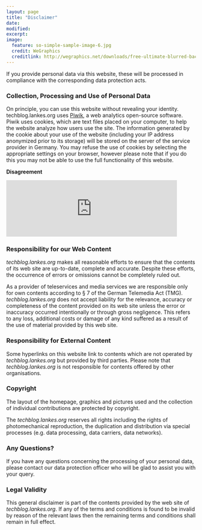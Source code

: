 ```yaml
---
layout: page
title: "Disclaimer"
date: 
modified:
excerpt:
image:
  feature: so-simple-sample-image-6.jpg
  credit: WeGraphics
  creditlink: http://wegraphics.net/downloads/free-ultimate-blurred-background-pack/
---
```


If you provide personal data via this website, these will be processed in compliance with the corresponding data protection acts.

### Collection, Processing and Use of Personal Data

On principle, you can use this website without revealing your identity. techblog.lankes.org uses [Piwik](http://piwik.org/), a web analytics open-source software.
Piwik uses cookies, which are text files placed on your computer, to help the website analyze how users use the site.
The information generated by the cookie about your use of the website (including your IP address anonymized prior to its storage) will be stored on the server of the service provider in Germany.
You may refuse the use of cookies by selecting the appropriate settings on your browser, however please note that if you do this you may not be able to use the full functionality of this website.

__Disagreement__

<iframe width="90%" height="150" frameborder="yes" src="https://piwik.lankes.org/index.php?module=CoreAdminHome&amp;action=optOut&amp;language=en"></iframe>

### Responsibility for our Web Content

*techblog.lankes.org* makes all reasonable efforts to ensure that the contents of its web site are up-to-date, complete and accurate.
Despite these efforts, the occurrence of errors or omissions cannot be completely ruled out.

As a provider of teleservices and media services we are responsible only for own contents according to § 7 of the German Telemedia Act (TMG). 
*techblog.lankes.org* does not accept liability for the relevance, accuracy or completeness of the content provided on its web site unless the error or inaccuracy occurred intentionally or through gross negligence.
This refers to any loss, additional costs or damage of any kind suffered as a result of the use of material provided by this web site.

### Responsibility for External Content

Some hyperlinks on this website link to contents which are not operated by *techblog.lankes.org* but provided by third parties.
Please note that *techblog.lankes.org* is not responsible for contents offered by other organisations.

### Copyright

The layout of the homepage, graphics and pictures used and the collection of individual contributions are protected by copyright.

The *techblog.lankes.org* reserves all rights including the rights of photomechanical reproduction, the duplication and distribution via special processes (e.g. data processing, data carriers, data networks).

### Any Questions?

If you have any questions concerning the processing of your personal data, please contact our data protection officer who will be glad to assist you with your query.

### Legal Validity

This general disclaimer is part of the contents provided by the web site of *techblog.lankes.org*.
If any of the terms and conditions is found to be invalid by reason of the relevant laws then the remaining terms and conditions shall remain in full effect.
